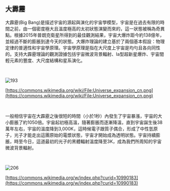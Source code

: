 ## 大霹靂

大霹靂(Big Bang)是描述宇宙的源起與演化的宇宙學模型，宇宙是在過去有限的時間之前，由一個密度極大且溫度極高的太初狀態演變而來的，這一狀態被稱為奇異點。根據2015年普朗克衛星所得到的最佳觀測結果，宇宙大爆炸距今約138億年，並經過不斷的膨脹到達今天的狀態。大爆炸理論的建立基於了兩個基本假設：物理定律的普適性和宇宙學原理。宇宙學原理是指在大尺度上宇宙是均勻且各向同性的。支持大霹靂理論的觀測證據包括宇宙微波背景輻射、Ia型超新星爆炸、宇宙間輕元素的豐度、大尺度結構和星系演化。

<br />

![193](https://i.imgur.com/P4CfROy.png)

[https://commons.wikimedia.org/wiki/File:Universe_expansion_cn.png](https://commons.wikimedia.org/wiki/File:Universe_expansion_cn.png)

<br />

一般相信宇宙在大霹靂之後很短的時間（小於1秒）內發生了宇宙暴漲，宇宙的大小膨脹了約1050倍。宇宙起初極高溫，隨著膨脹而逐漸降溫，直到宇宙誕生後38萬年左右，宇宙的溫度降到3,000K，這時候電子跟質子偶合，形成了中性氫原子，光子才能走出這團原始的電漿狀態，宇宙才開始成為透明狀態。宇宙持續膨脹，時至今日，這道最初的光子的黑體輻射溫度降至3K，成為我們所周知的宇宙微波背景輻射。

<br />

![206](https://i.imgur.com/OScPjQP.png)

[https://commons.wikimedia.org/w/index.php?curid=10990183](https://commons.wikimedia.org/w/index.php?curid=10990183)